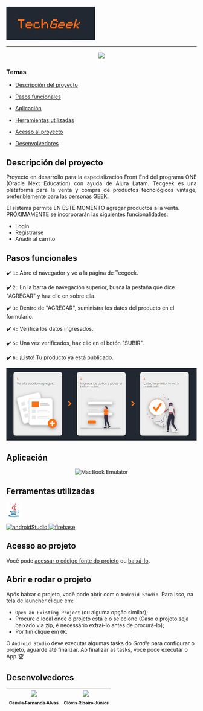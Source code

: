 ![logo_TecGeek](https://raw.githubusercontent.com/joselmuziotti/TecGeek-AluraGeek-/main/img/logo%20README.png#vitrinedev)

<hr>

<p align="center">
   <img src="http://img.shields.io/static/v1?label=STATUS&message=En%20desarrollo&color=RED&style=for-the-badge" #vitrinedev/>
</p>

### Temas

- [Descripción del proyecto](#descripcion)

- [Pasos funcionales](#proceso)

- [Aplicación](#aplicacion)

- [Herramientas utilizadas](#herramientas-utilizadas)

- [Acesso al proyecto](#acesso-al-proyecto)

- [Desenvolvedores](#desenvolvedores)

## Descripción del proyecto 

<p align="justify">
Proyecto en desarrollo para la especialización Front End del programa ONE (Oracle Next Education) con ayuda de Alura Latam. Tecgeek es una plataforma para la venta y compra de productos tecnológicos vintage, preferiblemente para las personas GEEK.

El sistema permite EN ESTE MOMENTO agregar productos a la venta. PRÓXIMAMENTE se incorporarán las siguientes funcionalidades:

- Login
- Registrarse
- Añadir al carrito
  
</p>

## Pasos funcionales

:heavy_check_mark: `1:` Abre el navegador y ve a la página de Tecgeek.

:heavy_check_mark: `2:` En la barra de navegación superior, busca la pestaña que dice "AGREGAR" y haz clic en sobre ella.

:heavy_check_mark: `3:` Dentro de "AGREGAR", suministra los datos del producto en el formulario.

:heavy_check_mark: `4:` Verifica los datos ingresados.

:heavy_check_mark: `5:` Una vez verificados, haz clic en el botón "SUBIR".

:heavy_check_mark: `6:` ¡Listo! Tu producto ya está publicado.

![Proceso para agregar un producto](https://github.com/joselmuziotti/TecGeek-AluraGeek-/blob/main/img/steps%20README.PNG)

## Aplicación

<div align="center">

![MacBook Emulator](https://www.webmobilefirst.com/en/screencasts/wVoFucodiB/)

  </div>

###

## Ferramentas utilizadas

<a href="https://www.java.com" target="_blank"> <img src="https://raw.githubusercontent.com/devicons/devicon/master/icons/java/java-original.svg" alt="java" width="40" height="40"/> </a> 

<a href="https://developer.android.com/studio" target="_blank"> <img src="https://developer.android.com/images/logos/android.svg" alt="androidStudio" width="40" height="40"/> </a> <a href="https://firebase.google.com/?hl=pt" target="_blank"> <img src="https://www.gstatic.com/mobilesdk/160503_mobilesdk/logo/2x/firebase_96dp.png" alt="firebase" width="40" height="40"/> </a>

###

## Acesso ao projeto

Você pode [acessar o código fonte do projeto](https://github.com/camilafernanda/GlicoCare) ou [baixá-lo](https://github.com/camilafernanda/GlicoCare/archive/refs/heads/main.zip).

## Abrir e rodar o projeto

Após baixar o projeto, você pode abrir com o `Android Studio`. Para isso, na tela de launcher clique em:

- `Open an Existing Project` (ou alguma opção similar);
- Procure o local onde o projeto está e o selecione (Caso o projeto seja baixado via zip, é necessário extraí-lo antes de procurá-lo);
- Por fim clique em `OK`.

O `Android Studio` deve executar algumas tasks do *Gradle* para configurar o projeto, aguarde até finalizar. Ao finalizar as tasks, você pode executar o App 🏆 

## Desenvolvedores

| [<img src="https://avatars.githubusercontent.com/u/37356058?v=4" width=115><br><sub>Camila Fernanda Alves</sub>](https://github.com/camilafernanda) |  [<img src="https://avatars.githubusercontent.com/u/38091359?v=4" width=115><br><sub>Clóvis Ribeiro Júnior</sub>](https://github.com/crovim)  |
| :---: | :---: 
